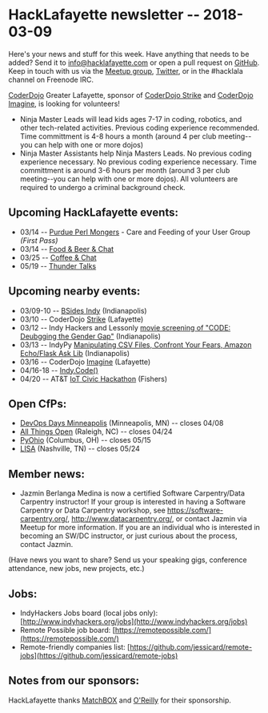 # HackLafayette newsletter -- 2018-03-09

Here's your news and stuff for this week. Have anything that needs to be added? Send it to info@hacklafayette.com or open a pull request on [GitHub](https://github.com/hacklafayette/newsletter). Keep in touch with us via the [Meetup group](https://www.meetup.com/hacklafayette/), [Twitter](https://twitter.com/hacklafayette), or in the #hacklala channel on Freenode IRC.

[CoderDojo](http://www.greaterlafayettecommerce.com/greater-lafayette-coder-dojo) Greater Lafayette, sponsor of [CoderDojo Strike](http://www.signupgenius.com/go/5080945aea62ea5f49-coderdojo) and [CoderDojo Imagine](http://www.signupgenius.com/go/5080945aea62ea5f49-coderdojo1), is looking for volunteers!
* Ninja Master Leads will lead kids ages 7-17 in coding, robotics, and other tech-related activities.  Previous coding experience recommended.  Time committment is 4-8 hours a month (around 4 per club meeting--you can help with one or more dojos)
* Ninja Master Assistants help Ninja Masters Leads.  No previous coding experience necessary. 
No previous coding experience necessary.  Time committment is around 3-6 hours per month (around 3 per club meeting--you can help with one or more dojos). All volunteers are required to undergo a criminal background check.

## Upcoming HackLafayette events:
* 03/14 -- [Purdue Perl Mongers](https://www.meetup.com/hacklafayette/events/248506092/) - Care and Feeding of your User Group *(First Pass)*
* 03/14 -- [Food & Beer & Chat](https://www.meetup.com/hacklafayette/events/qjsqplyxfbsb/)
* 03/25 -- [Coffee & Chat](https://www.meetup.com/hacklafayette/events/pcmxklyxfbhc/)
* 05/19 -- [Thunder Talks](https://www.meetup.com/hacklafayette/events/248009377/)

## Upcoming nearby events:
* 03/09-10 -- [BSides Indy](http://bsidesindy.org/) (Indianapolis)
* 03/10 -- CoderDojo [Strike](https://www.eventbrite.com/e/coderdojo-strike-tickets-27123344654) (Lafayette)
* 03/12 -- Indy Hackers and Lessonly [movie screening of "CODE: Deubgging the Gender Gap"](https://www.eventbrite.com/e/movie-screening-of-code-debugging-the-gender-gap-with-lessonly-and-indy-hackers-tickets-43438686280) (Indianapolis)
* 03/13 -- IndyPy [Manipulating CSV Files, Confront Your Fears, Amazon Echo/Flask Ask Lib](https://www.meetup.com/indypy/events/246943122/) (Indianapolis)
* 03/16 -- CoderDojo [Imagine](https://www.eventbrite.com/e/coderdojo-imagine-tickets-41828554332?aff=eac2) (Lafayette)
* 04/16-18 -- [Indy.Code()](https://indycode.amegala.com/)
* 04/20 -- AT&T [IoT Civic Hackathon](https://www.eventbrite.com/e/att-iot-civic-hackathon-indianapolis-tickets-41343804432#tickets) (Fishers)

## Open CfPs:
* [DevOps Days Minneapolis](https://www.devopsdays.org/events/2018-minneapolis/propose/) (Minneapolis, MN) -- closes 04/08
* [All Things Open](https://allthingsopen.org/call-for-papers/) (Raleigh, NC) -- closes 04/24
* [PyOhio](https://www.pyohio.org/2018/program/call-for-proposals) (Columbus, OH) -- closes 05/15
* [LISA](https://www.usenix.org/conference/lisa18/call-for-participation) (Nashville, TN) -- closes 05/24

## Member news:
* Jazmin Berlanga Medina is now a certified Software Carpentry/Data Carpentry instructor! If your group is interested in having a Software Carpentry or Data Carpentry workshop, see https://software-carpentry.org/,  http://www.datacarpentry.org/, or contact Jazmin via Meetup for more information.  If you are an individual who is interested in becoming an SW/DC instructor, or just curious about the process, contact Jazmin.

(Have news you want to share? Send us your speaking gigs, conference attendance, new jobs, new projects, etc.)

## Jobs:
* IndyHackers Jobs board (local jobs only): [http://www.indyhackers.org/jobs](http://www.indyhackers.org/jobs)
* Remote Possible job board: [https://remotepossible.com/](https://remotepossible.com/)
* Remote-friendly companies list: [https://github.com/jessicard/remote-jobs](https://github.com/jessicard/remote-jobs)

## Notes from our sponsors:

HackLafayette thanks [MatchBOX](http://matchboxstudio.org/) and [O'Reilly](http://www.oreilly.com/) for their sponsorship.
